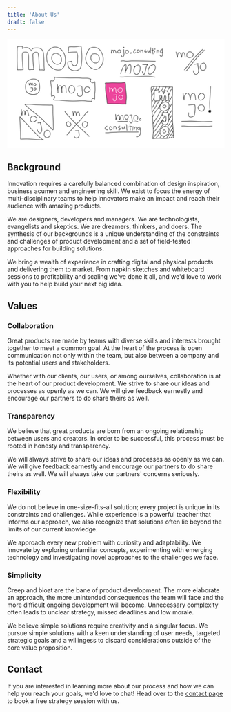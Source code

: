 ```yaml
---
title: 'About Us'
draft: false
---
```


![MOJO](/logos.svg)

## Background

Innovation requires a carefully balanced combination of design inspiration, business acumen and engineering skill. We exist to focus the energy of multi-disciplinary teams to help innovators make an impact and reach their audience with amazing products.

We are designers, developers and managers. We are technologists, evangelists and skeptics. We are dreamers, thinkers, and doers. The synthesis of our backgrounds is a unique understanding of the constraints and challenges of product development and a set of field-tested approaches for building solutions.

We bring a wealth of experience in crafting digital and physical products and delivering them to market. From napkin sketches and whiteboard sessions to profitability and scaling we've done it all, and we'd love to work with you to help build your next big idea.

## Values

### Collaboration

Great products are made by teams with diverse skills and interests brought together to meet a common goal. At the heart of the process is open communication not only within the team, but also between a company and its potential users and stakeholders.

Whether with our clients, our users, or among ourselves, collaboration is at the heart of our product development. We strive to share our ideas and processes as openly as we can. We will give feedback earnestly and encourage our partners to do share theirs as well.

### Transparency

We believe that great products are born from an ongoing relationship between users and creators. In order to be successful, this process must be rooted in honesty and transparency.

We will always strive to share our ideas and processes as openly as we can. We will give feedback earnestly and encourage our partners to do share theirs as well. We will always take our partners' concerns seriously.

### Flexibility

We do not believe in one-size-fits-all solution; every project is unique in its constraints and challenges. While experience is a powerful teacher that informs our approach, we also recognize that solutions often lie beyond the limits of our current knowledge.

We approach every new problem with curiosity and adaptability. We innovate by exploring unfamiliar concepts, experimenting with emerging technology and investigating novel approaches to the challenges we face.

### Simplicity

Creep and bloat are the bane of product development. The more elaborate an approach, the more unintended consequences the team will face and the more difficult ongoing development will become. Unnecessary complexity often leads to unclear strategy, missed deadlines and low morale.

We believe simple solutions require creativity and a singular focus. We pursue simple solutions with a keen understanding of user needs, targeted strategic goals and a willingess to discard considerations outside of the core value proposition.

## Contact

If you are interested in learning more about our process and how we can help you reach your goals, we'd love to chat! Head over to the [contact page](/contact) to book a free strategy session with us.
